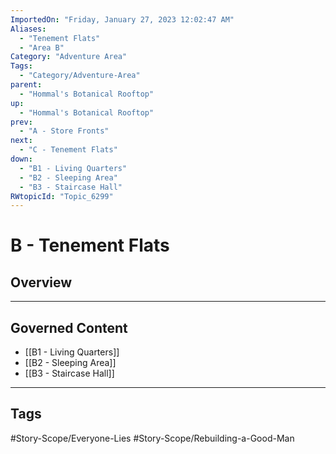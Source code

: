 ```yaml
---
ImportedOn: "Friday, January 27, 2023 12:02:47 AM"
Aliases:
  - "Tenement Flats"
  - "Area B"
Category: "Adventure Area"
Tags:
  - "Category/Adventure-Area"
parent:
  - "Hommal's Botanical Rooftop"
up:
  - "Hommal's Botanical Rooftop"
prev:
  - "A - Store Fronts"
next:
  - "C - Tenement Flats"
down:
  - "B1 - Living Quarters"
  - "B2 - Sleeping Area"
  - "B3 - Staircase Hall"
RWtopicId: "Topic_6299"
---
```

# B - Tenement Flats
## Overview
---
## Governed Content
- [[B1 - Living Quarters]]
- [[B2 - Sleeping Area]]
- [[B3 - Staircase Hall]]


---
## Tags
#Story-Scope/Everyone-Lies #Story-Scope/Rebuilding-a-Good-Man


